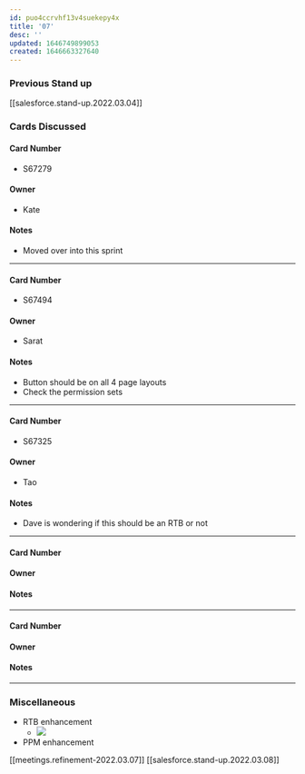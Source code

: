 ```yaml
---
id: puo4ccrvhf13v4suekepy4x
title: '07'
desc: ''
updated: 1646749899053
created: 1646663327640
---
```


### Previous Stand up
[[salesforce.stand-up.2022.03.04]]

### Cards Discussed
#### Card Number
- S67279
#### Owner
- Kate
#### Notes
- Moved over into this sprint
---
#### Card Number
- S67494
#### Owner
- Sarat
#### Notes
- Button should be on all 4 page layouts
- Check the permission sets
---
#### Card Number
- S67325
#### Owner
- Tao
#### Notes
- Dave is wondering if this should be an RTB or not
---
#### Card Number
#### Owner
#### Notes
---
#### Card Number
#### Owner
#### Notes
---
### Miscellaneous
- RTB enhancement
    - ![](/assets/images/2022-03-07-09-44-24.png)
- PPM enhancement

[[meetings.refinement-2022.03.07]]
[[salesforce.stand-up.2022.03.08]]
